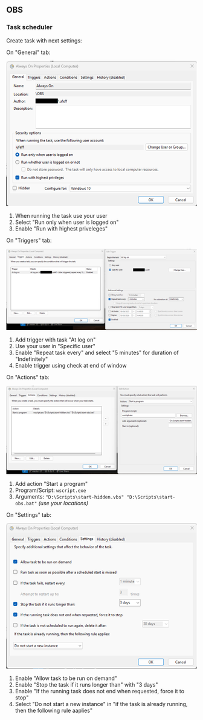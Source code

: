 ## OBS

### Task scheduler

Create task with next settings:

On "General" tab:

![General](/Images/OBSGeneral.png)

1. When running the task use your user
2. Select "Run only when user is logged on"
3. Enable "Run with highest priveleges"

On "Triggers" tab:

![Triggers](/Images/OBSTriggers.png)

1. Add trigger with task "At log on"
2. Use your user in "Specific user"
3. Enable "Repeat task every" and select "5 minutes" for duration of "Indefinitely"
4. Enable trigger using check at end of window

On "Actions" tab:

![Actions](/Images/OBSActions.png)

1. Add action "Start a program"
2. Program/Script: `wscript.exe`
3. Arguments: `"D:\Scripts\start-hidden.vbs" "D:\Scripts\start-obs.bat"` _(use your locations)_

On "Settings" tab:

![Settings](/Images/OBSSettings.png)

1. Enable "Allow task to be run on demand"
2. Enable "Stop the task if it runs longer than" with "3 days"
3. Enable "If the running task does not end when requested, force it to stop"
4. Select "Do not start a new instance" in "if the task is already running, then the following rule aaplies"
